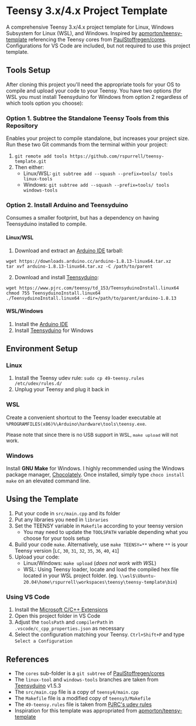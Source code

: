 # Teensy 3.x/4.x Project Template
A comprehensive Teensy 3.x/4.x project template for Linux, Windows Subsystem for Linux (WSL), and Windows. Inspired by [apmorton/teensy-template](https://github.com/apmorton/teensy-template.git) referencing the Teensy cores from [PaulStoffregen/cores](https://github.com/PaulStoffregen/cores.git). Configurations for VS Code are included, but not required to use this project template.

## Tools Setup
After cloning this project you'll need the appropriate tools for your OS to compile and upload your code to your Teensy. You have two options (for WSL you must install Teensyduino for Windows from option 2 regardless of which tools option you choose):

### Option 1. Subtree the Standalone Teensy Tools from this Repository
Enables your project to compile standalone, but increases your project size. Run these two Git commands from the terminal within your project:
1. `git remote add tools https://github.com/rspurrell/teensy-template.git`
1. Then either:
    - Linux/WSL: `git subtree add --squash --prefix=tools/ tools linux-tools`
    - Windows: `git subtree add --squash --prefix=tools/ tools windows-tools`

### Option 2. Install Arduino and Teensyduino
Consumes a smaller footprint, but has a dependency on having Teensyduino installed to compile.
#### Linux/WSL
1. Download and extract an [Arduino IDE](https://www.arduino.cc/en/software) tarball:
```
wget https://downloads.arduino.cc/arduino-1.8.13-linux64.tar.xz
tar xvf arduino-1.8.13-linux64.tar.xz -C /path/to/parent
```
2. Download and install [Teensyduino](https://www.pjrc.com/teensy/td_download.html):
```
wget https://www.pjrc.com/teensy/td_153/TeensyduinoInstall.linux64
chmod 755 TeensyduinoInstall.linux64
./TeensyduinoInstall.linux64 --dir=/path/to/parent/arduino-1.8.13
```

#### WSL/Windows
1. Install the [Arduino IDE](https://www.arduino.cc/en/software)
1. Install [Teensyduino](https://www.pjrc.com/teensy/td_download.html) for Windows

## Environment Setup
### Linux
1. Install the Teensy udev rule: `sudo cp 49-teensy.rules /etc/udev/rules.d/`
1. Unplug your Teensy and plug it back in

### WSL
Create a convenient shortcut to the Teensy loader executable at `%PROGRAMFILES(x86)%\Arduino\hardware\tools\teensy.exe`. 

<span style="font-size:0.95em">Please note that since there is no USB support in WSL, `make upload` will not work.</span>

### Windows
Install **GNU Make** for Windows. I highly recommended using the Windows package manager, [Chocolately](https://chocolatey.org/). Once installed, simply type `choco install make` on an elevated command line.

## Using the Template
1. Put your code in `src/main.cpp` and its folder
1. Put any libraries you need in `libraries`
1. Set the TEENSY variable in `Makefile` according to your teensy version
	- You may need to update the `TOOLSPATH` variable depending what you choose for your tools setup
1. Build your code `make`. Alternatively, use `make TEENSY=**` where `**` is your Teensy version [`LC`, `30`, `31`, `32`, `35`, `36`, `40`, `41`]
1. Upload your code:
    - Linux/Windows: `make upload` (*does not work with WSL*)
    - WSL: Using Teensy loader, locate and load the compiled hex file located in your WSL project folder. (eg. `\\wsl$\Ubuntu-20.04\home\rspurrell\workspaces\teensy\teensy-template\bin`)

### Using VS Code
1. Install the [Microsoft C/C++ Extensions](https://marketplace.visualstudio.com/items?itemName=ms-vscode.cpptools)
1. Open this project folder in VS Code
1. Adjust the `toolsPath` and `compilerPath` in `.vscode/c_cpp_properties.json` as necessary
1. Select the configuration matching your Teensy. `Ctrl+Shift+P` and type `Select a Configuration`

## References
- The `cores` sub-folder is a `git subtree` of [PaulStoffregen/cores](https://github.com/PaulStoffregen/cores.git)
- The `linux-tool` and `windows-tools` branches are taken from [Teensyduino](http://www.pjrc.com/teensy/td_download.html) v1.5.3
- The `src/main.cpp` file is a copy of `teensy4/main.cpp`
- The `Makefile` file is a modified copy of `teensy3/Makefile`
- The `49-teensy.rules` file is taken from [PJRC's udev rules](http://www.pjrc.com/teensy/49-teensy.rules)
- Inspiration for this template was appropriated from [apmorton/teensy-template](https://github.com/apmorton/teensy-template.git)
